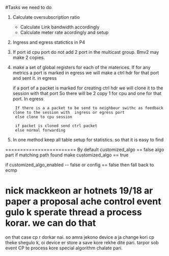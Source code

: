 #Tasks we need to do

1. Calculate oversubscription ratio
    * Calculate Link bandwidth accordingly
    * Calculate meter rate acordingly and setup
2. Ingress and egress statictics in P4

3. If port id cpu port do not add 2 port in the multicast group. Bmv2 may make 2 copies.
4. make a set of global registers for each of the materices. If for any metrics a port is marked in egress we will make a 
ctrl hdr for that port and sent it. in egress 

    if a port of a packet is marked for creating ctrl hdr we will clone it to the session with that port
        So there will be 2 copy 1 for cpu and one for that port. 
        In egress
        
        If there is a a packet to be send to neighbour swithc as feedback clone to the session with  ingress or egress port
        else clone to cpu session 
        
        if packet is cloned send ctrl packet
        else normal forwarding              


5. In one method keep all table setup for statistics. so that it is easy to find  
        
 


========================
By default customized_algo == false
algo part
    if matching path found make customized_algo == true

if customized_algo_enabled -- false or config == false then fall back to ecmp


# nick mackkeon ar hotnets 19/18 ar paper a proposal ache control event gulo k sperate thread a process korar. we can do that
on that case cp r dorkar nai. so amra jekono device a ja change kori cp theke shegulo k, oi device er store a save kore rekhe dite pari. tarpor sob event CP te process kore 
special algorithm chalate pari.